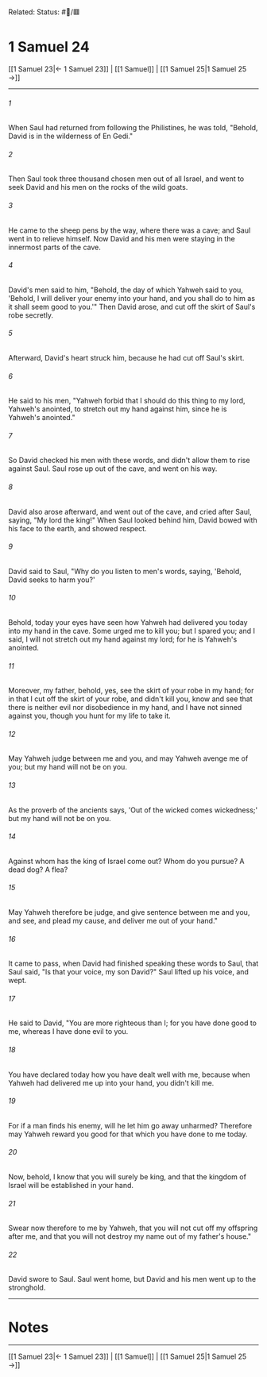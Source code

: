 Related:
Status: #📖/🟥
# 1 Samuel 24

[[1 Samuel 23|← 1 Samuel 23]] | [[1 Samuel]] | [[1 Samuel 25|1 Samuel 25 →]]
***



###### 1 
When Saul had returned from following the Philistines, he was told, "Behold, David is in the wilderness of En Gedi." 

###### 2 
Then Saul took three thousand chosen men out of all Israel, and went to seek David and his men on the rocks of the wild goats. 

###### 3 
He came to the sheep pens by the way, where there was a cave; and Saul went in to relieve himself. Now David and his men were staying in the innermost parts of the cave. 

###### 4 
David's men said to him, "Behold, the day of which Yahweh said to you, 'Behold, I will deliver your enemy into your hand, and you shall do to him as it shall seem good to you.'" Then David arose, and cut off the skirt of Saul's robe secretly. 

###### 5 
Afterward, David's heart struck him, because he had cut off Saul's skirt. 

###### 6 
He said to his men, "Yahweh forbid that I should do this thing to my lord, Yahweh's anointed, to stretch out my hand against him, since he is Yahweh's anointed." 

###### 7 
So David checked his men with these words, and didn't allow them to rise against Saul. Saul rose up out of the cave, and went on his way. 

###### 8 
David also arose afterward, and went out of the cave, and cried after Saul, saying, "My lord the king!" When Saul looked behind him, David bowed with his face to the earth, and showed respect. 

###### 9 
David said to Saul, "Why do you listen to men's words, saying, 'Behold, David seeks to harm you?' 

###### 10 
Behold, today your eyes have seen how Yahweh had delivered you today into my hand in the cave. Some urged me to kill you; but I spared you; and I said, I will not stretch out my hand against my lord; for he is Yahweh's anointed. 

###### 11 
Moreover, my father, behold, yes, see the skirt of your robe in my hand; for in that I cut off the skirt of your robe, and didn't kill you, know and see that there is neither evil nor disobedience in my hand, and I have not sinned against you, though you hunt for my life to take it. 

###### 12 
May Yahweh judge between me and you, and may Yahweh avenge me of you; but my hand will not be on you. 

###### 13 
As the proverb of the ancients says, 'Out of the wicked comes wickedness;' but my hand will not be on you. 

###### 14 
Against whom has the king of Israel come out? Whom do you pursue? A dead dog? A flea? 

###### 15 
May Yahweh therefore be judge, and give sentence between me and you, and see, and plead my cause, and deliver me out of your hand." 

###### 16 
It came to pass, when David had finished speaking these words to Saul, that Saul said, "Is that your voice, my son David?" Saul lifted up his voice, and wept. 

###### 17 
He said to David, "You are more righteous than I; for you have done good to me, whereas I have done evil to you. 

###### 18 
You have declared today how you have dealt well with me, because when Yahweh had delivered me up into your hand, you didn't kill me. 

###### 19 
For if a man finds his enemy, will he let him go away unharmed? Therefore may Yahweh reward you good for that which you have done to me today. 

###### 20 
Now, behold, I know that you will surely be king, and that the kingdom of Israel will be established in your hand. 

###### 21 
Swear now therefore to me by Yahweh, that you will not cut off my offspring after me, and that you will not destroy my name out of my father's house." 

###### 22 
David swore to Saul. Saul went home, but David and his men went up to the stronghold.

---
# Notes


***
[[1 Samuel 23|← 1 Samuel 23]] | [[1 Samuel]] | [[1 Samuel 25|1 Samuel 25 →]]
